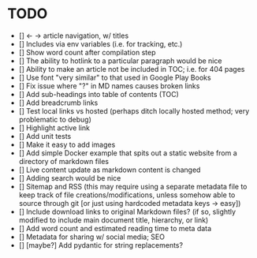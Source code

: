 # TODO

- [] <- -> article navigation, w/ titles
- [] Includes via env variables (i.e. for tracking, etc.)
- [] Show word count after compilation step
- [] The ability to hotlink to a particular paragraph would be nice
- [] Ability to make an article not be included in TOC; i.e. for 404 pages
- [] Use font "very similar" to that used in Google Play Books
- [] Fix issue where "?" in MD names causes broken links
- [] Add sub-headings into table of contents (TOC)
- [] Add breadcrumb links
- [] Test local links vs hosted (perhaps ditch locally hosted method; very problematic to debug)
- [] Highlight active link
- [] Add unit tests
- [] Make it easy to add images
- [] Add simple Docker example that spits out a static website from a directory of markdown files
- [] Live content update as markdown content is changed
- [] Adding search would be nice
- [] Sitemap and RSS (this may require using a separate metadata file to keep track of file creations/modifications, unless somehow able to source through git [or just using hardcoded metadata keys -> easy])
- [] Include download links to original Markdown files? (if so, slightly modified to include main document title, hierarchy, or link)
- [] Add word count and estimated reading time to meta data
- [] Metadata for sharing w/ social media; SEO
- [] [maybe?] Add pydantic for string replacements?